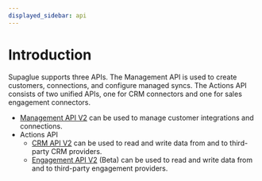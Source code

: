 ```yaml
---
displayed_sidebar: api
---
```


# Introduction

Supaglue supports three APIs. The Management API is used to create customers, connections, and configure managed syncs. The Actions API consists of two unified APIs, one for CRM connectors and one for sales engagement connectors.

- [Management API V2](/api/v2/mgmt/supaglue-management-api) can be used to manage customer integrations and connections.
- Actions API
    - [CRM API V2](/api/v2/crm/supaglue-crm-api) can be used to read and write data from and to third-party CRM providers.
    - [Engagement API V2](/api/v2/engagement/supaglue-engagement-api) (Beta) can be used to read and write data from and to third-party engagement providers.
